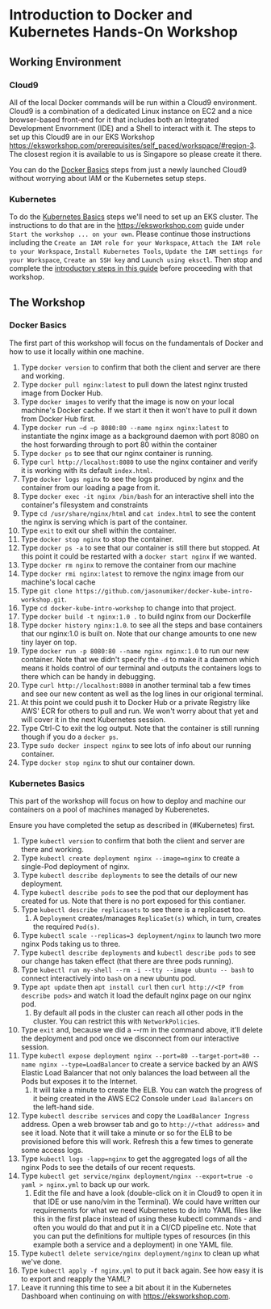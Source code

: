 # Introduction to Docker and Kubernetes Hands-On Workshop

## Working Environment

### Cloud9
All of the local Docker commands will be run within a Cloud9 environment. Cloud9 is a combination of a dedicated Linux instance on EC2 and a nice browser-based front-end for it that includes both an Integrated Development Envornment (IDE) and a Shell to interact with it. The steps to set up this Cloud9 are in our EKS Workshop <https://eksworkshop.com/prerequisites/self_paced/workspace/#region-3>. The closest region it is available to us is Singapore so please create it there.

You can do the [Docker Basics](#docker-basics) steps from just a newly launched Cloud9 without worrying about IAM or the Kubernetes setup steps.

### Kubernetes
To do the [Kubernetes Basics](#kubernetes-basics) steps we'll need to set up an EKS cluster. The instructions to do that are in the <https://eksworkshop.com> guide under `Start the workshop ... on your own`. Please continue those instructions including the `Create an IAM role for your Workspace`, `Attach the IAM role to your Workspace`, `Install Kubernetes Tools`, `Update the IAM settings for your Workspace`, `Create an SSH key` and `Launch using eksctl`. Then stop and complete the [introductory steps in this guide](#kubernets-basics) before proceeding with that workshop.

## The Workshop

### Docker Basics
The first part of this workshop will focus on the fundamentals of Docker and how to use it locally within one machine.

1. Type `docker version` to confirm that both the client and server are there and working.
1. Type `docker pull nginx:latest` to pull down the latest nginx trusted image from Docker Hub.
1. Type `docker images` to verify that the image is now on your local machine's Docker cache. If we start it then it won't have to pull it down from Docker Hub first.
1. Type `docker run –d –p 8080:80 --name nginx nginx:latest` to instantiate the nginx image as a background daemon with port 8080 on the host forwarding through to port 80 within the container
1. Type `docker ps` to see that our nginx container is running.
1. Type `curl http://localhost:8080` to use the nginx container and verify it is working with its default `index.html`.
1. Type `docker logs nginx` to see the logs produced by nginx and the container from our loading a page from it.
1. Type `docker exec -it nginx /bin/bash` for an interactive shell into the container's filesystem and constraints
1. Type `cd /usr/share/nginx/html` and `cat index.html` to see the content the nginx is serving which is part of the container.
1. Type `exit` to exit our shell within the container.
1. Type `docker stop nginx` to stop the container.
1. Type `docker ps -a` to see that our container is still there but stopped. At this point it could be restarted with a `docker start nginx` if we wanted.
1. Type `docker rm nginx` to remove the container from our machine
1. Type `docker rmi nginx:latest` to remove the nginx image from our machine's local cache
1. Type `git clone https://github.com/jasonumiker/docker-kube-intro-workshop.git`.
1. Type `cd docker-kube-intro-workshop` to change into that project.
1. Type `docker build -t nginx:1.0 .` to build nginx from our Dockerfile
1. Type `docker history nginx:1.0`. to see all the steps and base containers that our nginx:1.0 is built on. Note that our change amounts to one new tiny layer on top.
1. Type `docker run -p 8080:80 --name nginx nginx:1.0` to run our new container. Note that we didn't specify the `-d` to make it a daemon which means it holds control of our terminal and outputs the containers logs to there which can be handy in debugging.
1. Type `curl http://localhost:8080` in another terminal tab a few times and see our new content as well as the log lines in our origional terminal. 
1. At this point we could push it to Docker Hub or a private Registry like AWS' ECR for others to pull and run. We won't worry about that yet and will cover it in the next Kubernetes session.
1. Type Ctrl-C to exit the log output. Note that the container is still running though if you do a `docker ps`.
1. Type `sudo docker inspect nginx` to see lots of info about our running container.
1. Type `docker stop nginx` to shut our container down.

### Kubernetes Basics
This part of the workshop will focus on how to deploy and machine our containers on a pool of machines managed by Kuberenetes.

Ensure you have completed the setup as described in (#Kubernetes) first.

1. Type `kubectl version` to confirm that both the client and server are there and working.
1. Type `kubectl create deployment nginx --image=nginx` to create a single-Pod deployment of nginx.
1. Type `kubectl describe deployments` to see the details of our new deployment.
1. Type `kubectl describe pods` to see the pod that our deployment has created for us. Note that there is no port exposed for this contianer.
1. Type `kubectl describe replicasets` to see there is a replicaset too.
    1. A `Deployment` creates/manages `ReplicaSet(s)` which, in turn, creates the required `Pod(s)`.
1. Type `kubectl scale --replicas=3 deployment/nginx` to launch two more nginx Pods taking us to three.
1. Type `kubectl describe deployments` and `kubectl describe pods` to see our change has taken effect (that there are three pods running).
1. Type `kubectl run my-shell --rm -i --tty --image ubuntu -- bash` to connect interactively into `bash` on a new ubuntu pod.
1. Type `apt update` then `apt install curl` then `curl http://<IP from describe pods>` and watch it load the default nginx page on our nginx pod.
    1. By default all pods in the cluster can reach all other pods in the cluster. You can restrict this with `NetworkPolicies`.
1. Type `exit` and, because we did a --rm in the command above, it'll delete the deployment and pod once we disconnect from our interactive session.
1. Type `kubectl expose deployment nginx --port=80 --target-port=80 --name nginx --type=LoadBalancer` to create a service backed by an AWS Elastic Load Balancer that not only balances the load between all the Pods but exposes it to the Internet.
    1. It will take a minute to create the ELB. You can watch the progress of it being created in the AWS EC2 Console under `Load Balancers` on the left-hand side.
1. Type `kubectl describe services` and copy the `LoadBalancer Ingress` address. Open a web browser tab and go to `http://<that address>` and see it load. Note that it will take a minute or so for the ELB to be provisioned before this will work. Refresh this a few times to generate some access logs.
1. Type `kubectl logs -lapp=nginx` to get the aggregated logs of all the nginx Pods to see the details of our recent requests.
1. Type `kubectl get service/nginx deployment/nginx --export=true -o yaml > nginx.yml` to back up our work.
    1. Edit the file and have a look (double-click on it in Cloud9 to open it in that IDE or use nano/vim in the Terminal). We could have written our requirements for what we need Kubernetes to do into YAML files like this in the first place instead of using these kubectl commands - and often you would do that and put it in a CI/CD pipeline etc. Note that you can put the definitions for multiple types of resources (in this example both a service and a deployment) in one YAML file.
1. Type `kubectl delete service/nginx deployment/nginx` to clean up what we've done.
1. Type `kubectl apply -f nginx.yml` to put it back again. See how easy it is to export and reapply the YAML?
1. Leave it running this time to see a bit about it in the Kubernetes Dashboard when continuing on with <https://eksworkshop.com>.
